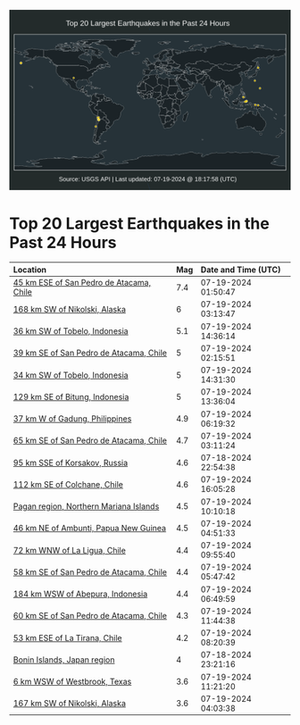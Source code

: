 ![Map](./map.png)

# Top 20 Largest Earthquakes in the Past 24 Hours

| Location | Mag | Date and Time (UTC) |
|:---|:---|:---|
| [45 km ESE of San Pedro de Atacama, Chile](https://earthquake.usgs.gov/earthquakes/eventpage/us7000n05d) | 7.4 | 07-19-2024 01:50:47 |
| [168 km SW of Nikolski, Alaska](https://earthquake.usgs.gov/earthquakes/eventpage/us7000n068) | 6 | 07-19-2024 03:13:47 |
| [36 km SW of Tobelo, Indonesia](https://earthquake.usgs.gov/earthquakes/eventpage/us7000n09f) | 5.1 | 07-19-2024 14:36:14 |
| [39 km SE of San Pedro de Atacama, Chile](https://earthquake.usgs.gov/earthquakes/eventpage/us7000n05k) | 5 | 07-19-2024 02:15:51 |
| [34 km SW of Tobelo, Indonesia](https://earthquake.usgs.gov/earthquakes/eventpage/us7000n09e) | 5 | 07-19-2024 14:31:30 |
| [129 km SE of Bitung, Indonesia](https://earthquake.usgs.gov/earthquakes/eventpage/us7000n095) | 5 | 07-19-2024 13:36:04 |
| [37 km W of Gadung, Philippines](https://earthquake.usgs.gov/earthquakes/eventpage/us7000n077) | 4.9 | 07-19-2024 06:19:32 |
| [65 km SE of San Pedro de Atacama, Chile](https://earthquake.usgs.gov/earthquakes/eventpage/us7000n066) | 4.7 | 07-19-2024 03:11:24 |
| [95 km SSE of Korsakov, Russia](https://earthquake.usgs.gov/earthquakes/eventpage/us7000n04c) | 4.6 | 07-18-2024 22:54:38 |
| [112 km SE of Colchane, Chile](https://earthquake.usgs.gov/earthquakes/eventpage/us7000n09y) | 4.6 | 07-19-2024 16:05:28 |
| [Pagan region, Northern Mariana Islands](https://earthquake.usgs.gov/earthquakes/eventpage/us7000n08b) | 4.5 | 07-19-2024 10:10:18 |
| [46 km NE of Ambunti, Papua New Guinea](https://earthquake.usgs.gov/earthquakes/eventpage/us7000n06v) | 4.5 | 07-19-2024 04:51:33 |
| [72 km WNW of La Ligua, Chile](https://earthquake.usgs.gov/earthquakes/eventpage/us7000n083) | 4.4 | 07-19-2024 09:55:40 |
| [58 km SE of San Pedro de Atacama, Chile](https://earthquake.usgs.gov/earthquakes/eventpage/us7000n074) | 4.4 | 07-19-2024 05:47:42 |
| [184 km WSW of Abepura, Indonesia](https://earthquake.usgs.gov/earthquakes/eventpage/us7000n079) | 4.4 | 07-19-2024 06:49:59 |
| [60 km SE of San Pedro de Atacama, Chile](https://earthquake.usgs.gov/earthquakes/eventpage/us7000n08q) | 4.3 | 07-19-2024 11:44:38 |
| [53 km ESE of La Tirana, Chile](https://earthquake.usgs.gov/earthquakes/eventpage/us7000n07s) | 4.2 | 07-19-2024 08:20:39 |
| [Bonin Islands, Japan region](https://earthquake.usgs.gov/earthquakes/eventpage/us7000n04e) | 4 | 07-18-2024 23:21:16 |
| [6 km WSW of Westbrook, Texas](https://earthquake.usgs.gov/earthquakes/eventpage/tx2024ochc) | 3.6 | 07-19-2024 11:21:20 |
| [167 km SW of Nikolski, Alaska](https://earthquake.usgs.gov/earthquakes/eventpage/ak02498hf7r6) | 3.6 | 07-19-2024 04:03:38 |

